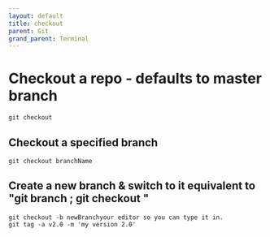 ```yaml
---
layout: default
title: checkout 
parent: Git
grand_parent: Terminal
---
```

 
# Checkout a repo - defaults to master branch

```
git checkout
```

## Checkout a specified branch

```
git checkout branchName
```

## Create a new branch & switch to it equivalent to "git branch <name>; git checkout <name>"

```
git checkout -b newBranchyour editor so you can type it in.
git tag -a v2.0 -m 'my version 2.0'
```
